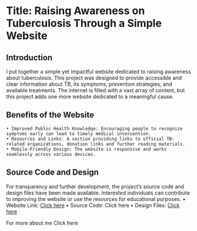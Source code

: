 
# Title: Raising Awareness on Tuberculosis Through a Simple Website

## Introduction

 I put together a simple yet impactful website dedicated to raising awareness about tuberculosis. This project was designed to provide accessible and clear information about TB, its symptoms, prevention strategies, and available treatments. The internet is filled with a vast array of content, but this project adds one more website dedicated to a meaningful cause.

## Benefits of the Website

    • Improved Public Health Knowledge: Encouraging people to recognize symptoms early can lead to timely medical intervention.
    • Resources and Links: A section providing links to official TB-related organizations, donation links and further reading materials.
    • Mobile-Friendly Design: The website is responsive and works seamlessly across various devices.

## Source Code and Design

 For transparency and further development, the project’s source code and design files have been made available. Interested individuals can contribute to improving the website or use the resources for educational purposes.
    • Website Link: [Click here](https://world-tb-day.vercel.app)
    • Source Code: Click here
    • Design Files: [Click here](https://www.figma.com/design/pWLjZ2dKFQnb9jpVHsldLJ/TB-Awareness?node-id=0-1&p=f&t=yhJV9DJ01ASc99g5-0)

For more about me Click here
